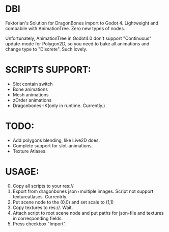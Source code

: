 # DBI
Faktorian's Solution for DragonBones import to Godot 4. Lightweight and compabile with AnimationTree. Zero new types of nodes.

Unfortunately, AnimationTree in Godot4.0 don't support "Continuous" update-mode for Polygon2D, so you need to bake all animations and change type to "Discrete". Such lovely.

# SCRIPTS SUPPORT:
* Slot contain switch
* Bone animations
* Mesh animations
* zOrder animations
* Dragonbones-IK(only in runtime. Currently.)

# TODO:
- Add polygons blending, like Live2D does.
- Complete support for slot-animations.
- Texture Atlases.

# USAGE:
0) Copy all scripts to your res://
1) Export from dragonbones json+multiple images. Script not support textureatlases. Currentrly.
2) Put scene node to the (0,0) and set scale to (1,1)
3) Copy textures to res://. Wait.
4) Attach script to root scene node and put paths for json-file and textures in corresponding fields.
5) Press checkbox "Import".
